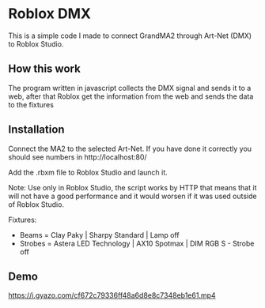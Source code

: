 
# Roblox DMX

This is a simple code I made to connect GrandMA2 through Art-Net (DMX) to Roblox Studio.



## How this work

The program written in javascript collects the DMX signal and sends it to a web, after that Roblox get the information from the web and sends the data to the fixtures


## Installation

Connect the MA2 to the selected Art-Net. If you have done it correctly you should see numbers in http://localhost:80/

Add the .rbxm file to Roblox Studio and launch it.

Note: Use only in Roblox Studio, the script works by HTTP that means that it will not have a good performance and it would worsen if it was used outside of Roblox Studio.

Fixtures: 
- Beams = Clay Paky | Sharpy Standard | Lamp off
- Strobes = Astera LED Technology | AX10 Spotmax | DIM RGB S - Strobe off
## Demo

https://i.gyazo.com/cf672c79336ff48a6d8e8c7348eb1e61.mp4

